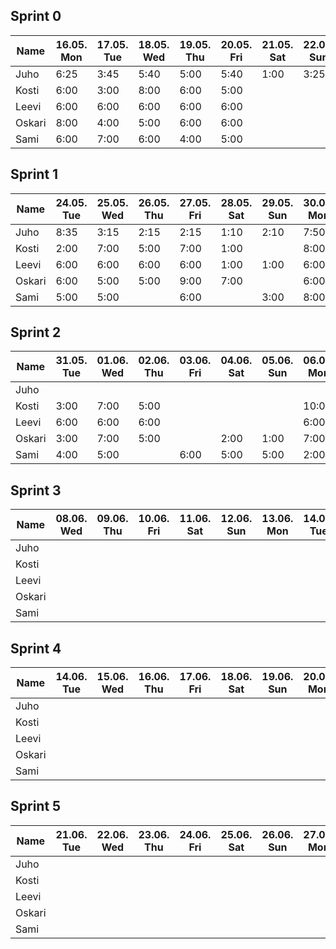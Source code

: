 ## Sprint 0

| Name   | 16.05. Mon | 17.05. Tue | 18.05. Wed | 19.05. Thu | 20.05. Fri | 21.05. Sat | 22.05. Sun | 23.05. Mon | Total |
|--------|------------|------------|------------|------------|------------|------------|------------|------------|-------|
| Juho   | 6:25       | 3:45       | 5:40       | 5:00       | 5:40       | 1:00       | 3:25       | 3:25       | 34:20 |
| Kosti  | 6:00       | 3:00       | 8:00       | 6:00       | 5:00       |            |            | 2:00       | 30:00 |
| Leevi  | 6:00       | 6:00       | 6:00       | 6:00       | 6:00       |            |            | 2:00       | 32:00 |
| Oskari | 8:00       | 4:00       | 5:00       | 6:00       | 6:00       |            |            | 2:00       | 31:00 |
| Sami   | 6:00       | 7:00       | 6:00       | 4:00       | 5:00       |            |            | 4:00       | 32:00 |

## Sprint 1

| Name   | 24.05. Tue | 25.05. Wed | 26.05. Thu | 27.05. Fri | 28.05. Sat | 29.05. Sun | 30.05. Mon | Total |
|--------|------------|------------|------------|------------|------------|------------|------------|-------|
| Juho   | 8:35       | 3:15       | 2:15       | 2:15       | 1:10       | 2:10       | 7:50       | 27:30 |
| Kosti  | 2:00       | 7:00       | 5:00       | 7:00       | 1:00       |            | 8:00       | 30:00 |
| Leevi  | 6:00       | 6:00       | 6:00       | 6:00       | 1:00       | 1:00       | 6:00       | 32:00 |
| Oskari | 6:00       | 5:00       | 5:00       | 9:00       | 7:00       |            | 6:00       | 38:00 |
| Sami   | 5:00       | 5:00       |            | 6:00       |            | 3:00       | 8:00       | 27:00 |

## Sprint 2

| Name   | 31.05. Tue | 01.06. Wed | 02.06. Thu | 03.06. Fri | 04.06. Sat | 05.06. Sun | 06.06. Mon | 07.06. Tue | Total |
|--------|------------|------------|------------|------------|------------|------------|------------|------------|-------|
| Juho   |            |            |            |            |            |            |            |            |       |
| Kosti  | 3:00       | 7:00       | 5:00       |            |            |            | 10:00      | 8:00       | 33:00 |
| Leevi  | 6:00       | 6:00       | 6:00       |            |            |            | 6:00       | 6:00       | 30:00 |
| Oskari | 3:00       | 7:00       | 5:00       |            | 2:00       | 1:00       | 7:00       | 6:00       | 31:00 |
| Sami   | 4:00       | 5:00       |            | 6:00       | 5:00       | 5:00       | 2:00       | 6:00       | 33:00 |

## Sprint 3

| Name   | 08.06. Wed | 09.06. Thu | 10.06. Fri | 11.06. Sat | 12.06. Sun | 13.06. Mon | 14.06. Tue | Total |
|--------|------------|------------|------------|------------|------------|------------|------------|-------|
| Juho   |            |            |            |            |            |            |            |       |
| Kosti  |            |            |            |            |            |            |            |       |
| Leevi  |            |            |            |            |            |            |            |       |
| Oskari |            |            |            |            |            |            |            |       |
| Sami   |            |            |            |            |            |            |            |       |

## Sprint 4

| Name   | 14.06. Tue | 15.06. Wed | 16.06. Thu | 17.06. Fri | 18.06. Sat | 19.06. Sun | 20.06. Mon | Total |
|--------|------------|------------|------------|------------|------------|------------|------------|-------|
| Juho   |            |            |            |            |            |            |            |       |
| Kosti  |            |            |            |            |            |            |            |       |
| Leevi  |            |            |            |            |            |            |            |       |
| Oskari |            |            |            |            |            |            |            |       |
| Sami   |            |            |            |            |            |            |            |       |

## Sprint 5

| Name   | 21.06. Tue | 22.06. Wed | 23.06. Thu | 24.06. Fri | 25.06. Sat | 26.06. Sun | 27.06. Mon | Total |
|--------|------------|------------|------------|------------|------------|------------|------------|-------|
| Juho   |            |            |            |            |            |            |            |       |
| Kosti  |            |            |            |            |            |            |            |       |
| Leevi  |            |            |            |            |            |            |            |       |
| Oskari |            |            |            |            |            |            |            |       |
| Sami   |            |            |            |            |            |            |            |       |

